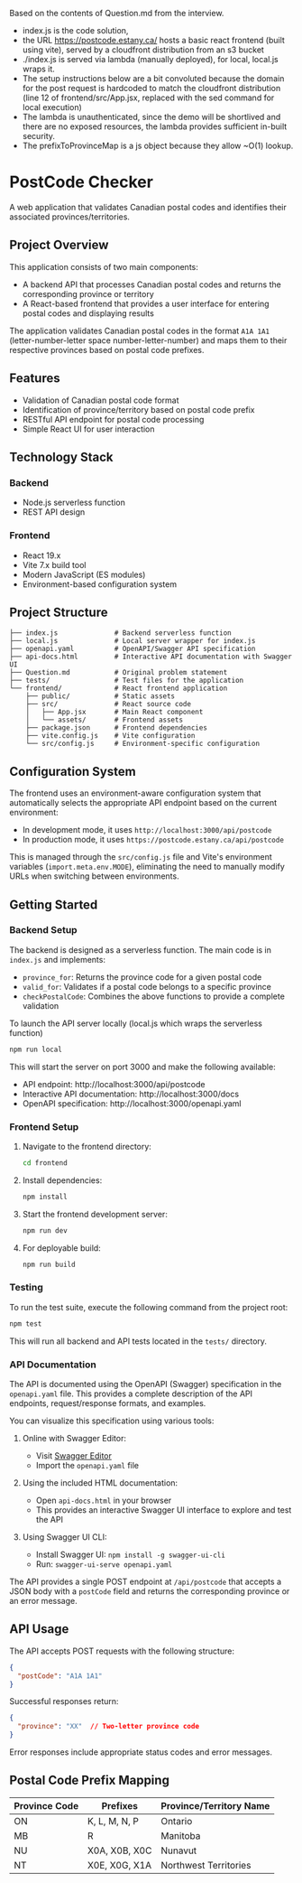 Based on the contents of Question.md from the interview.
- index.js is the code solution, 
- the URL https://postcode.estany.ca/ hosts a basic react frontend (built using vite), served by a cloudfront distribution from an s3 bucket
- ./index.js is served via lambda (manually deployed), for local, local.js wraps it.
- The setup instructions below are a bit convoluted because the domain for the post request is hardcoded to match the cloudfront distribution (line 12 of frontend/src/App.jsx, replaced with the sed command for local execution)
- The lambda is unauthenticated, since the demo will be shortlived and there are no exposed resources, the lambda provides sufficient in-built security.
- The prefixToProvinceMap is a js object because they allow ~O(1) lookup.


# PostCode Checker

A web application that validates Canadian postal codes and identifies their associated provinces/territories.

## Project Overview

This application consists of two main components:
- A backend API that processes Canadian postal codes and returns the corresponding province or territory
- A React-based frontend that provides a user interface for entering postal codes and displaying results

The application validates Canadian postal codes in the format `A1A 1A1` (letter-number-letter space number-letter-number) and maps them to their respective provinces based on postal code prefixes.

## Features

- Validation of Canadian postal code format
- Identification of province/territory based on postal code prefix
- RESTful API endpoint for postal code processing
- Simple React UI for user interaction

## Technology Stack

### Backend
- Node.js serverless function
- REST API design

### Frontend
- React 19.x
- Vite 7.x build tool
- Modern JavaScript (ES modules)
- Environment-based configuration system

## Project Structure

```
├── index.js              # Backend serverless function
├── local.js              # Local server wrapper for index.js
├── openapi.yaml          # OpenAPI/Swagger API specification
├── api-docs.html         # Interactive API documentation with Swagger UI
├── Question.md           # Original problem statement
├── tests/                # Test files for the application
└── frontend/             # React frontend application
    ├── public/           # Static assets
    ├── src/              # React source code
    │   ├── App.jsx       # Main React component
    │   └── assets/       # Frontend assets
    ├── package.json      # Frontend dependencies
    ├── vite.config.js    # Vite configuration
    └── src/config.js     # Environment-specific configuration
```

## Configuration System

The frontend uses an environment-aware configuration system that automatically selects the appropriate API endpoint based on the current environment:

- In development mode, it uses `http://localhost:3000/api/postcode`
- In production mode, it uses `https://postcode.estany.ca/api/postcode`

This is managed through the `src/config.js` file and Vite's environment variables (`import.meta.env.MODE`), eliminating the need to manually modify URLs when switching between environments.

## Getting Started

### Backend Setup

The backend is designed as a serverless function. The main code is in `index.js` and implements:
- `province_for`: Returns the province code for a given postal code
- `valid_for`: Validates if a postal code belongs to a specific province
- `checkPostalCode`: Combines the above functions to provide a complete validation

To launch the API server locally (local.js which wraps the serverless function)
   ```bash
   npm run local
   ```  

   This will start the server on port 3000 and make the following available:
   - API endpoint: http://localhost:3000/api/postcode
   - Interactive API documentation: http://localhost:3000/docs
   - OpenAPI specification: http://localhost:3000/openapi.yaml

### Frontend Setup

1. Navigate to the frontend directory:
   ```bash
   cd frontend
   ```

2. Install dependencies:
   ```bash
   npm install
   ```

3. Start the frontend development server:
   ```bash
   npm run dev
   ```
4. For deployable build:
   ```bash
   npm run build
   ```

### Testing
To run the test suite, execute the following command from the project root:

```bash
npm test
```

This will run all backend and API tests located in the `tests/` directory.

### API Documentation

The API is documented using the OpenAPI (Swagger) specification in the `openapi.yaml` file. This provides a complete description of the API endpoints, request/response formats, and examples.

You can visualize this specification using various tools:

1. Online with Swagger Editor:
   - Visit [Swagger Editor](https://editor.swagger.io/)
   - Import the `openapi.yaml` file

2. Using the included HTML documentation:
   - Open `api-docs.html` in your browser
   - This provides an interactive Swagger UI interface to explore and test the API

3. Using Swagger UI CLI:
   - Install Swagger UI: `npm install -g swagger-ui-cli`
   - Run: `swagger-ui-serve openapi.yaml`

The API provides a single POST endpoint at `/api/postcode` that accepts a JSON body with a `postCode` field and returns the corresponding province or an error message.

## API Usage

The API accepts POST requests with the following structure:

```json
{
  "postCode": "A1A 1A1"
}
```

Successful responses return:

```json
{
  "province": "XX"  // Two-letter province code
}
```

Error responses include appropriate status codes and error messages.

## Postal Code Prefix Mapping

| Province Code | Prefixes      | Province/Territory Name |
|---------------|---------------|-------------------------|
| ON            | K, L, M, N, P | Ontario                 |
| MB            | R             | Manitoba                |
| NU            | X0A, X0B, X0C | Nunavut                 |
| NT            | X0E, X0G, X1A | Northwest Territories   |

